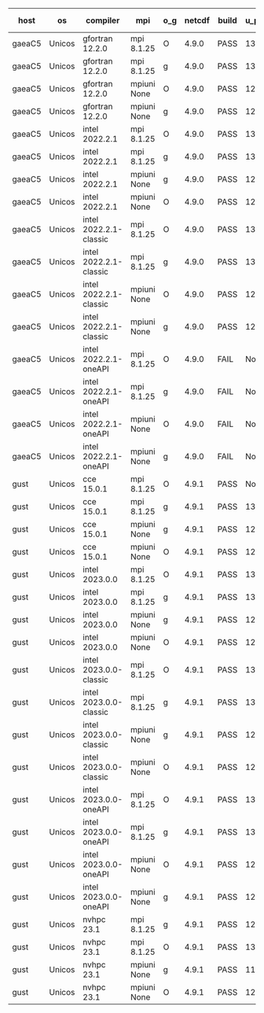 

| host     | os       | compiler                              | mpi                      | o_g        | netcdf        | build       | u_pass          | u_fail          | s_pass            | s_fail            | e_pass             | e_fail             | nuopc_pass       | nuopc_fail       | artifacts link          |
|----------|----------|---------------------------------------|--------------------------|------------|---------------|-------------|-----------------|-----------------|-------------------|-------------------|--------------------|--------------------|------------------|------------------|-------------------------|
| gaeaC5 | Unicos | gfortran 12.2.0 | mpi 8.1.25  | O | 4.9.0  | PASS | 13873 | 0 | 49 | 0 | 80 | 0 | 52 | 0 | <a href="https://github.com/esmf-org/esmf-test-artifacts/tree/eedae97302bcafb88000bb0616a53a63c052f5e7/patch_8.4.2/gfortran/12.2.0/O/mpi/8.1.25" target="_blank">eedae97</a> | 
| gaeaC5 | Unicos | gfortran 12.2.0 | mpi 8.1.25  | g | 4.9.0  | PASS | 13873 | 0 | 49 | 0 | 80 | 0 | 52 | 0 | <a href="https://github.com/esmf-org/esmf-test-artifacts/tree/b87dfc06cf63aaf07759b3f34c453c1a926b91aa/patch_8.4.2/gfortran/12.2.0/g/mpi/8.1.25" target="_blank">b87dfc0</a> | 
| gaeaC5 | Unicos | gfortran 12.2.0 | mpiuni None  | O | 4.9.0  | PASS | 12317 | 0 | 8 | 0 | 43 | 0 | None | None | <a href="https://github.com/esmf-org/esmf-test-artifacts/tree/d9a49568b5b3a7f678a9d11b91ed2643be3411af/patch_8.4.2/gfortran/12.2.0/O/mpiuni/None" target="_blank">d9a4956</a> | 
| gaeaC5 | Unicos | gfortran 12.2.0 | mpiuni None  | g | 4.9.0  | PASS | 12317 | 0 | 8 | 0 | 43 | 0 | None | None | <a href="https://github.com/esmf-org/esmf-test-artifacts/tree/714edb349a962f8a5fad724b96a7ee67efbe26b9/patch_8.4.2/gfortran/12.2.0/g/mpiuni/None" target="_blank">714edb3</a> | 
| gaeaC5 | Unicos | intel 2022.2.1 | mpi 8.1.25  | O | 4.9.0  | PASS | 13872 | 1 | 49 | 0 | 80 | 0 | 52 | 0 | <a href="https://github.com/esmf-org/esmf-test-artifacts/tree/18f62bbd0faa745d858ec98afeb6d1f30f3745a7/patch_8.4.2/intel/2022.2.1/O/mpi/8.1.25" target="_blank">18f62bb</a> | 
| gaeaC5 | Unicos | intel 2022.2.1 | mpi 8.1.25  | g | 4.9.0  | PASS | 13873 | 0 | 49 | 0 | 80 | 0 | 52 | 0 | <a href="https://github.com/esmf-org/esmf-test-artifacts/tree/5ff905dedbbb6804235e3ce59677a1c15194e567/patch_8.4.2/intel/2022.2.1/g/mpi/8.1.25" target="_blank">5ff905d</a> | 
| gaeaC5 | Unicos | intel 2022.2.1 | mpiuni None  | g | 4.9.0  | PASS | 12317 | 0 | 8 | 0 | 43 | 0 | None | None | <a href="https://github.com/esmf-org/esmf-test-artifacts/tree/77d45f7745d4194b10c74202268ce45d30a78d35/patch_8.4.2/intel/2022.2.1/g/mpiuni/None" target="_blank">77d45f7</a> | 
| gaeaC5 | Unicos | intel 2022.2.1 | mpiuni None  | O | 4.9.0  | PASS | 12316 | 1 | 8 | 0 | 43 | 0 | None | None | <a href="https://github.com/esmf-org/esmf-test-artifacts/tree/f59a8304c881948b2b4569054582204e1c176099/patch_8.4.2/intel/2022.2.1/O/mpiuni/None" target="_blank">f59a830</a> | 
| gaeaC5 | Unicos | intel 2022.2.1-classic | mpi 8.1.25  | O | 4.9.0  | PASS | 13873 | 0 | 49 | 0 | 80 | 0 | 52 | 0 | <a href="https://github.com/esmf-org/esmf-test-artifacts/tree/fe719714506485b396b8f8f87f47ed83c6201a83/patch_8.4.2/intel/2022.2.1-classic/O/mpi/8.1.25" target="_blank">fe71971</a> | 
| gaeaC5 | Unicos | intel 2022.2.1-classic | mpi 8.1.25  | g | 4.9.0  | PASS | 13873 | 0 | 49 | 0 | 80 | 0 | 52 | 0 | <a href="https://github.com/esmf-org/esmf-test-artifacts/tree/de5e1a46d24d96eae4b790f493ea9f45591c4165/patch_8.4.2/intel/2022.2.1-classic/g/mpi/8.1.25" target="_blank">de5e1a4</a> | 
| gaeaC5 | Unicos | intel 2022.2.1-classic | mpiuni None  | O | 4.9.0  | PASS | 12317 | 0 | 8 | 0 | 43 | 0 | None | None | <a href="https://github.com/esmf-org/esmf-test-artifacts/tree/225e5eea40a63bae44e7ddf031c822f0766ce0a4/patch_8.4.2/intel/2022.2.1-classic/O/mpiuni/None" target="_blank">225e5ee</a> | 
| gaeaC5 | Unicos | intel 2022.2.1-classic | mpiuni None  | g | 4.9.0  | PASS | 12317 | 0 | 8 | 0 | 43 | 0 | None | None | <a href="https://github.com/esmf-org/esmf-test-artifacts/tree/d9d229438e5dfbe91d9fa5fcc7aa634fe8ab21bf/patch_8.4.2/intel/2022.2.1-classic/g/mpiuni/None" target="_blank">d9d2294</a> | 
| gaeaC5 | Unicos | intel 2022.2.1-oneAPI | mpi 8.1.25  | O | 4.9.0  | FAIL | None | None | None | None | None | None | None | None | <a href="https://github.com/esmf-org/esmf-test-artifacts/tree/da0dea8939fe6d2db459b47e060d4c436552dc50/patch_8.4.2/intel/2022.2.1-oneAPI/O/mpi/8.1.25" target="_blank">da0dea8</a> | 
| gaeaC5 | Unicos | intel 2022.2.1-oneAPI | mpi 8.1.25  | g | 4.9.0  | FAIL | None | None | None | None | None | None | None | None | <a href="https://github.com/esmf-org/esmf-test-artifacts/tree/385426a7bceb7ddccdf3f4ff09be4f6aeb26bd55/patch_8.4.2/intel/2022.2.1-oneAPI/g/mpi/8.1.25" target="_blank">385426a</a> | 
| gaeaC5 | Unicos | intel 2022.2.1-oneAPI | mpiuni None  | O | 4.9.0  | FAIL | None | None | None | None | None | None | None | None | <a href="https://github.com/esmf-org/esmf-test-artifacts/tree/c7aa51cd597c678ea9d97118c808ad8e36a1c2a5/patch_8.4.2/intel/2022.2.1-oneAPI/O/mpiuni/None" target="_blank">c7aa51c</a> | 
| gaeaC5 | Unicos | intel 2022.2.1-oneAPI | mpiuni None  | g | 4.9.0  | FAIL | None | None | None | None | None | None | None | None | <a href="https://github.com/esmf-org/esmf-test-artifacts/tree/284ac65e73607f787b0df5f97fe0af68d04b3fb2/patch_8.4.2/intel/2022.2.1-oneAPI/g/mpiuni/None" target="_blank">284ac65</a> | 
| gust | Unicos | cce 15.0.1 | mpi 8.1.25  | O | 4.9.1  | PASS | None | None | None | None | None | None | None | None | <a href="https://github.com/esmf-org/esmf-test-artifacts/tree/9e9dcb0706369523a733a98baf15494aa1d1b8e9/patch_8.4.2/cce/15.0.1/O/mpi/8.1.25" target="_blank">9e9dcb0</a> | 
| gust | Unicos | cce 15.0.1 | mpi 8.1.25  | g | 4.9.1  | PASS | 13797 | 76 | 49 | 0 | 80 | 0 | 51 | 1 | <a href="https://github.com/esmf-org/esmf-test-artifacts/tree/b2b41eef7131fd3a68c6dc837b4282f7671ee152/patch_8.4.2/cce/15.0.1/g/mpi/8.1.25" target="_blank">b2b41ee</a> | 
| gust | Unicos | cce 15.0.1 | mpiuni None  | g | 4.9.1  | PASS | 12241 | 76 | 8 | 0 | 43 | 0 | None | None | <a href="https://github.com/esmf-org/esmf-test-artifacts/tree/858a8c1ebefcf6780715f4a6e5992ce9403999c1/patch_8.4.2/cce/15.0.1/g/mpiuni/None" target="_blank">858a8c1</a> | 
| gust | Unicos | cce 15.0.1 | mpiuni None  | O | 4.9.1  | PASS | 12240 | 77 | 8 | 0 | 43 | 0 | None | None | <a href="https://github.com/esmf-org/esmf-test-artifacts/tree/4d85330712a3aa1d2564828011cf889a9f8fc504/patch_8.4.2/cce/15.0.1/O/mpiuni/None" target="_blank">4d85330</a> | 
| gust | Unicos | intel 2023.0.0 | mpi 8.1.25  | O | 4.9.1  | PASS | 13872 | 1 | 49 | 0 | 80 | 0 | 52 | 0 | <a href="https://github.com/esmf-org/esmf-test-artifacts/tree/2092659505f3c7aafe986434a19fd337c9a7942f/patch_8.4.2/intel/2023.0.0/O/mpi/8.1.25" target="_blank">2092659</a> | 
| gust | Unicos | intel 2023.0.0 | mpi 8.1.25  | g | 4.9.1  | PASS | 13873 | 0 | 49 | 0 | 80 | 0 | 52 | 0 | <a href="https://github.com/esmf-org/esmf-test-artifacts/tree/dfcf1acdee991d9c6dbc10402e7e7463e436c396/patch_8.4.2/intel/2023.0.0/g/mpi/8.1.25" target="_blank">dfcf1ac</a> | 
| gust | Unicos | intel 2023.0.0 | mpiuni None  | g | 4.9.1  | PASS | 12317 | 0 | 8 | 0 | 43 | 0 | None | None | <a href="https://github.com/esmf-org/esmf-test-artifacts/tree/1dde20a2a07cbfa7ee3cd139cbd835904bb94ed0/patch_8.4.2/intel/2023.0.0/g/mpiuni/None" target="_blank">1dde20a</a> | 
| gust | Unicos | intel 2023.0.0 | mpiuni None  | O | 4.9.1  | PASS | 12316 | 1 | 8 | 0 | 43 | 0 | None | None | <a href="https://github.com/esmf-org/esmf-test-artifacts/tree/e1be878883a7f8f878831d1f9bd4e091ff8e4a69/patch_8.4.2/intel/2023.0.0/O/mpiuni/None" target="_blank">e1be878</a> | 
| gust | Unicos | intel 2023.0.0-classic | mpi 8.1.25  | O | 4.9.1  | PASS | 13873 | 0 | 49 | 0 | 80 | 0 | 52 | 0 | <a href="https://github.com/esmf-org/esmf-test-artifacts/tree/e42bf8f921f82ef64037b803c6d865012fc37f40/patch_8.4.2/intel/2023.0.0-classic/O/mpi/8.1.25" target="_blank">e42bf8f</a> | 
| gust | Unicos | intel 2023.0.0-classic | mpi 8.1.25  | g | 4.9.1  | PASS | 13873 | 0 | 49 | 0 | 80 | 0 | 52 | 0 | <a href="https://github.com/esmf-org/esmf-test-artifacts/tree/2414e271c310e21dd548b2ae2b130fc2adcb4a50/patch_8.4.2/intel/2023.0.0-classic/g/mpi/8.1.25" target="_blank">2414e27</a> | 
| gust | Unicos | intel 2023.0.0-classic | mpiuni None  | g | 4.9.1  | PASS | 12317 | 0 | 8 | 0 | 43 | 0 | None | None | <a href="https://github.com/esmf-org/esmf-test-artifacts/tree/22f198eb3aad7e2d1c92bb9a901915cc62091f36/patch_8.4.2/intel/2023.0.0-classic/g/mpiuni/None" target="_blank">22f198e</a> | 
| gust | Unicos | intel 2023.0.0-classic | mpiuni None  | O | 4.9.1  | PASS | 12317 | 0 | 8 | 0 | 43 | 0 | None | None | <a href="https://github.com/esmf-org/esmf-test-artifacts/tree/909a853badba232cc4c3a7a400d55934f1221fd8/patch_8.4.2/intel/2023.0.0-classic/O/mpiuni/None" target="_blank">909a853</a> | 
| gust | Unicos | intel 2023.0.0-oneAPI | mpi 8.1.25  | O | 4.9.1  | PASS | 13872 | 1 | 48 | 1 | 80 | 0 | 40 | 12 | <a href="https://github.com/esmf-org/esmf-test-artifacts/tree/d3c7008bd60e26c5028f734f0aef9b875491a298/patch_8.4.2/intel/2023.0.0-oneAPI/O/mpi/8.1.25" target="_blank">d3c7008</a> | 
| gust | Unicos | intel 2023.0.0-oneAPI | mpi 8.1.25  | g | 4.9.1  | PASS | 13873 | 0 | 49 | 0 | 80 | 0 | 40 | 12 | <a href="https://github.com/esmf-org/esmf-test-artifacts/tree/248aa371c2839884cf068f40277a8acf0fede09d/patch_8.4.2/intel/2023.0.0-oneAPI/g/mpi/8.1.25" target="_blank">248aa37</a> | 
| gust | Unicos | intel 2023.0.0-oneAPI | mpiuni None  | O | 4.9.1  | PASS | 12316 | 1 | 8 | 0 | 43 | 0 | None | None | <a href="https://github.com/esmf-org/esmf-test-artifacts/tree/fcc4a8cfe0fbfc393843c15b7156e64b8edb46d1/patch_8.4.2/intel/2023.0.0-oneAPI/O/mpiuni/None" target="_blank">fcc4a8c</a> | 
| gust | Unicos | intel 2023.0.0-oneAPI | mpiuni None  | g | 4.9.1  | PASS | 12317 | 0 | 8 | 0 | 43 | 0 | None | None | <a href="https://github.com/esmf-org/esmf-test-artifacts/tree/08b4ca36d9cbd91d437511771858dba28025918e/patch_8.4.2/intel/2023.0.0-oneAPI/g/mpiuni/None" target="_blank">08b4ca3</a> | 
| gust | Unicos | nvhpc 23.1 | mpi 8.1.25  | g | 4.9.1  | PASS | 12980 | 893 | 35 | 14 | 66 | 14 | 10 | 42 | <a href="https://github.com/esmf-org/esmf-test-artifacts/tree/1a51de4ca5d4092712ded994093ce2f7c8a01a2f/patch_8.4.2/nvhpc/23.1/g/mpi/8.1.25" target="_blank">1a51de4</a> | 
| gust | Unicos | nvhpc 23.1 | mpi 8.1.25  | O | 4.9.1  | PASS | 13870 | 3 | 49 | 0 | 80 | 0 | 45 | 7 | <a href="https://github.com/esmf-org/esmf-test-artifacts/tree/1c024d956eae0439939a1ffeafa8c512db8a3dd8/patch_8.4.2/nvhpc/23.1/O/mpi/8.1.25" target="_blank">1c024d9</a> | 
| gust | Unicos | nvhpc 23.1 | mpiuni None  | g | 4.9.1  | PASS | 11680 | 637 | 4 | 4 | 40 | 3 | None | None | <a href="https://github.com/esmf-org/esmf-test-artifacts/tree/2a5d938a16c276a4eae34ef0d4198547741dd0c5/patch_8.4.2/nvhpc/23.1/g/mpiuni/None" target="_blank">2a5d938</a> | 
| gust | Unicos | nvhpc 23.1 | mpiuni None  | O | 4.9.1  | PASS | 12315 | 2 | 8 | 0 | 43 | 0 | None | None | <a href="https://github.com/esmf-org/esmf-test-artifacts/tree/d1a39c130fbeae96c63e89932632b2876f702563/patch_8.4.2/nvhpc/23.1/O/mpiuni/None" target="_blank">d1a39c1</a> | 
